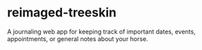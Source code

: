 # reimaged-treeskin

A journaling web app for keeping track of important dates, events, appointments, or general notes about your horse.
